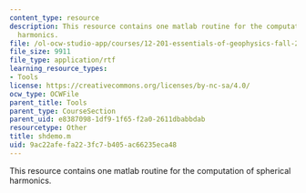 ```yaml
---
content_type: resource
description: This resource contains one matlab routine for the computation of spherical
  harmonics.
file: /ol-ocw-studio-app/courses/12-201-essentials-of-geophysics-fall-2004/9ac22afefa223fc7b405ac66235eca48_shdemo.m
file_size: 9911
file_type: application/rtf
learning_resource_types:
- Tools
license: https://creativecommons.org/licenses/by-nc-sa/4.0/
ocw_type: OCWFile
parent_title: Tools
parent_type: CourseSection
parent_uid: e8387098-1df9-1f65-f2a0-2611dbabbdab
resourcetype: Other
title: shdemo.m
uid: 9ac22afe-fa22-3fc7-b405-ac66235eca48
---
```

This resource contains one matlab routine for the computation of spherical harmonics.